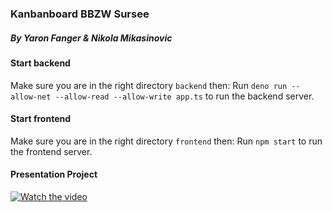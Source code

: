 ### Kanbanboard BBZW Sursee
##### By Yaron Fanger & Nikola Mikasinovic

#### Start backend

Make sure you are in the right directory `backend` then:
Run `deno run --allow-net --allow-read --allow-write app.ts` to run the backend server.

#### Start frontend

Make sure you are in the right directory `frontend` then:
Run `npm start` to run the frontend server.

#### Presentation Project
[![Watch the video](https://img.youtube.com/vi/gZbn1Imdtyg/maxresdefault.jpg)](https://youtu.be/gZbn1Imdtyg)


